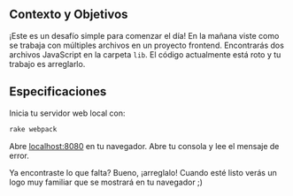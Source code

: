 ## Contexto y Objetivos

¡Este es un desafío simple para comenzar el día! En la mañana viste como se trabaja con múltiples archivos en un proyecto frontend. Encontrarás dos archivos JavaScript en la carpeta `lib`. El código actualmente está roto y tu trabajo es arreglarlo.

## Especificaciones

Inicia tu servidor web local con:

```bash
rake webpack
```

Abre [localhost:8080](http://localhost:8080) en tu navegador. Abre tu consola y lee el mensaje de error.

Ya encontraste lo que falta? Bueno, ¡arreglalo! Cuando esté listo verás un logo muy familiar que se mostrará en tu navegador ;)
